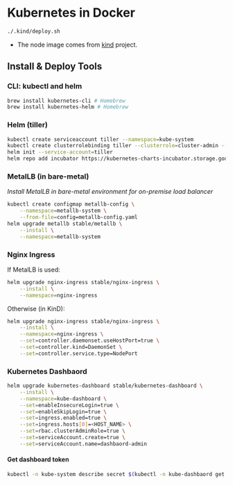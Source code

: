# Kubernetes in Docker

```sh
./.kind/deploy.sh
```

- The node image comes from [kind](https://kind.sigs.k8s.io/) project.

## Install & Deploy Tools

### CLI: kubectl and helm

```sh
brew install kubernetes-cli # Homebrew
brew install kubernetes-helm # Homebrew
```

### Helm (tiller)

```sh
kubectl create serviceaccount tiller --namespace=kube-system
kubectl create clusterrolebinding tiller --clusterrole=cluster-admin --serviceaccount=kube-system:tiller
helm init --service-account=tiller
helm repo add incubator https://kubernetes-charts-incubator.storage.googleapis.com/
```

### MetalLB (in bare-metal)

*Install MetalLB in bare-metal environment for on-premise load balancer*

```sh
kubectl create configmap metallb-config \
    --namespace=metallb-system \
    --from-file=config=metallb-config.yaml
helm upgrade metallb stable/metallb \
    --install \
    --namespace=metallb-system
```

### Nginx Ingress

If MetalLB is used:
```sh
helm upgrade nginx-ingress stable/nginx-ingress \
    --install \
    --namespace=nginx-ingress
```

Otherwise (in KinD):
```sh
helm upgrade nginx-ingress stable/nginx-ingress \
    --install \
    --namespace=nginx-ingress \
    --set=controller.daemonset.useHostPort=true \
    --set=controller.kind=DaemonSet \
    --set=controller.service.type=NodePort
```

### Kubernetes Dashbaord

```sh
helm upgrade kubernetes-dashboard stable/kubernetes-dashboard \
    --install \
    --namespace=kube-dashboard \
    --set=enableInsecureLogin=true \
    --set=enableSkipLogin=true \
    --set=ingress.enabled=true \
    --set=ingress.hosts[0]=<HOST_NAME> \
    --set=rbac.clusterAdminRole=true \
    --set=serviceAccount.create=true \
    --set=serviceAccount.name=dashbaord-admin
```

#### Get dashboard token

```sh
kubectl -n kube-system describe secret $(kubectl -n kube-dashbaord get secret | grep dashbaord-admin | awk '{print $1}')
```
